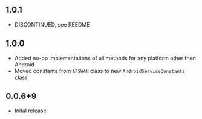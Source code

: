 ## 1.0.1
* DISCONTINUED, see REEDME

## 1.0.0
* Added no-op implementations of all methods for any platform other then Android
* Moved constants from `AFSWAN` class to new `AndroidServiceConstants` class

## 0.0.6+9
* Inital release

